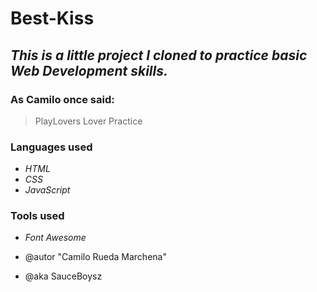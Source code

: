 
# **Best-Kiss**

## _This is a little project I cloned to practice basic Web Development skills._

### As Camilo once said:
> PlayLovers
> Lover
> Practice

### **Languages used**
- _HTML_
- _CSS_
- _JavaScript_

### **Tools used**
- _Font Awesome_

- @autor "Camilo Rueda Marchena"
- @aka SauceBoysz
